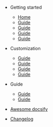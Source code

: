 * Getting started

  * [Home](/)
  * [Guide](README2.md)
  * [Guide](guide.md)
  * [Guide](guide.md)
  * [Guide](guide.md)

* Customization

  * [Guide](guide.md)
  * [Guide](guide.md)
  * [Guide](guide.md)
  * [Guide](guide.md)

* Guide

  * [Guide](guide.md)
  * [Guide](guide.md)

* [Awesome docsify](awesome.md)
* [Changelog](changelog.md)
